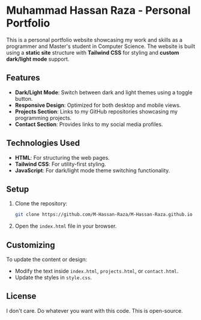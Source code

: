 # Muhammad Hassan Raza - Personal Portfolio

This is a personal portfolio website showcasing my work and skills as a programmer and Master's student in Computer Science. The website is built using a **static site** structure with **Tailwind CSS** for styling and **custom dark/light mode** support.

## Features

- **Dark/Light Mode**: Switch between dark and light themes using a toggle button.
- **Responsive Design**: Optimized for both desktop and mobile views.
- **Projects Section**: Links to my GitHub repositories showcasing my programming projects.
- **Contact Section**: Provides links to my social media profiles.

## Technologies Used

- **HTML**: For structuring the web pages.
- **Tailwind CSS**: For utility-first styling.
- **JavaScript**: For dark/light mode theme switching functionality.

## Setup

1. Clone the repository:
   ```bash
   git clone https://github.com/M-Hassan-Raza/M-Hassan-Raza.github.io
   ```

2. Open the `index.html` file in your browser.

## Customizing

To update the content or design:
- Modify the text inside `index.html`, `projects.html`, or `contact.html`.
- Update the styles in `style.css`.

## License

I don't care. Do whatever you want with this code. This is open-source.
